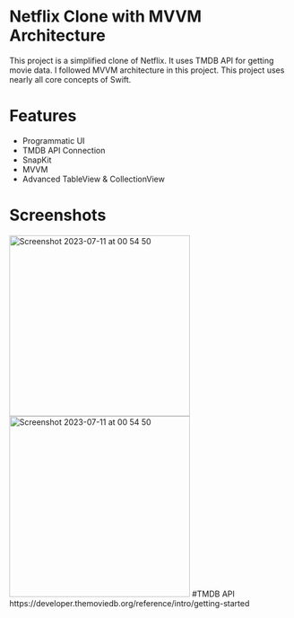 # Netflix Clone with MVVM Architecture

This project is a simplified clone of Netflix. It uses TMDB API for getting movie data. I followed MVVM architecture in this project.
This project uses nearly all core concepts of Swift.

# Features

- Programmatic UI
- TMDB API Connection
- SnapKit
- MVVM
- Advanced TableView & CollectionView

# Screenshots
<img width="322" alt="Screenshot 2023-07-11 at 00 54 50" src="https://github.com/fazlialtunn/NetflixCloneMVVM/assets/32793348/3ffa1cf7-2521-41f5-a652-b021f58c3453">
<img width="322" alt="Screenshot 2023-07-11 at 00 54 50" src="https://github.com/fazlialtunn/NetflixCloneMVVM/assets/32793348/edaea7c2-55ce-4a5a-8ff8-cd4c3eb70f26">


<spacer>
#TMDB API
https://developer.themoviedb.org/reference/intro/getting-started
